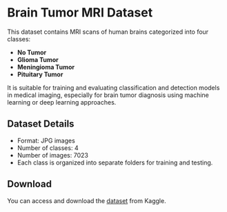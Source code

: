 # Brain Tumor MRI Dataset

This dataset contains MRI scans of human brains categorized into four classes:

- **No Tumor**
- **Glioma Tumor**
- **Meningioma Tumor**
- **Pituitary Tumor**

It is suitable for training and evaluating classification and detection models in medical imaging, especially for brain tumor diagnosis using machine learning or deep learning approaches.

## Dataset Details

- Format: JPG images
- Number of classes: 4
- Number of images: 7023
- Each class is organized into separate folders for training and testing.

## Download

You can access and download the [dataset](https://www.kaggle.com/datasets/masoudnickparvar/brain-tumor-mri-dataset) from Kaggle.
